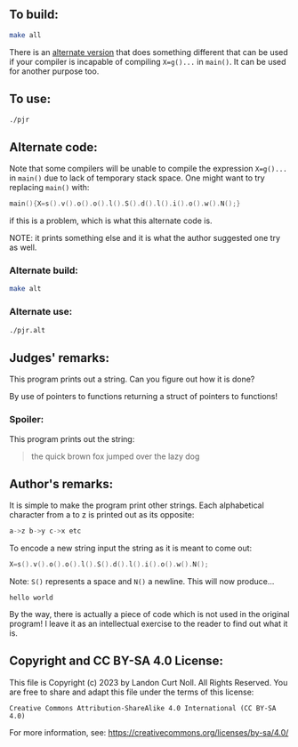 ## To build:

```sh
make all
```

There is an [alternate version](#alternate-code) that does something different
that can be used if your compiler is incapable of compiling `X=g()...` in
`main()`. It can be used for another purpose too.


## To use:

```sh
./pjr
```


## Alternate code:

Note that some compilers will be unable to compile the expression `X=g()...` in
`main()` due to lack of temporary stack space.  One might want to try replacing
`main()` with:

```c
main(){X=s().v().o().o().l().S().d().l().i().o().w().N();}
```

if this is a problem, which is what this alternate code is.

NOTE: it prints something else and it is what the author suggested one try as
well.


### Alternate build:


```sh
make alt
```


### Alternate use:

```sh
./pjr.alt
```


## Judges' remarks:

This program prints out a string.  Can you figure out how
it is done?

By use of pointers to functions returning a struct of pointers
to functions!


### Spoiler:

This program prints out the string:

> the quick brown fox jumped over the lazy dog


## Author's remarks:


It is simple to make the program print other strings.  Each
alphabetical character from a to z is printed out as its
opposite:

```c
a->z b->y c->x etc
```

To encode a new string input the string as it is meant to come out:

```c
X=s().v().o().o().l().S().d().l().i().o().w().N();
```

Note: `S()` represents a space and `N()` a newline.  This will now
produce...

```
hello world
```

By the way, there is actually a piece of code which is not used
in the original program! I leave it as an intellectual exercise
to the reader to find out what it is.


## Copyright and CC BY-SA 4.0 License:

This file is Copyright (c) 2023 by Landon Curt Noll.  All Rights Reserved.
You are free to share and adapt this file under the terms of this license:

    Creative Commons Attribution-ShareAlike 4.0 International (CC BY-SA 4.0)

For more information, see: https://creativecommons.org/licenses/by-sa/4.0/
